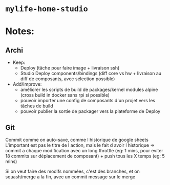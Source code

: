 # `mylife-home-studio`

# Notes:

## Archi
 - Keep:
   - Deploy (tâche pour faire image + livraison ssh)
   - Studio Deploy components/bindings (diff core vs hw + livraison au diff de composants, avec sélection possible)
 - Add/Improve:
   - améliorer les scripts de build de packages/kernel modules alpine (cross build in docker sans rpi si possible)
   - pouvoir importer une config de composants d'un projet vers les tâches de build
   - pouvoir publier la sortie de packager vers la plateforme de Deploy

## Git
Commit comme on auto-save, comme l historique de google sheets
L'important est pas le titre de l action, mais le fait d avoir l historique
=> commit a chaque modification avec un long throttle (eg: 1 mins, pour eviter 18 commits sur déplacement de composant) + push tous les X temps (eg: 5 mins)

Si on veut faire des modifs nommées, c'est des branches, et on squash/merge a la fin, avec un commit message sur le merge
